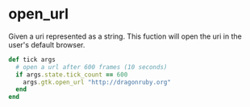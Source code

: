 # open_url

Given a uri represented as a string. This fuction will open the uri in the user's default browser.

```ruby
def tick args
  # open a url after 600 frames (10 seconds)
  if args.state.tick_count == 600
    args.gtk.open_url "http://dragonruby.org"
  end
end
```
